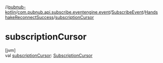 //[pubnub-kotlin](../../../../index.md)/[com.pubnub.api.subscribe.eventengine.event](../../index.md)/[SubscribeEvent](../index.md)/[HandshakeReconnectSuccess](index.md)/[subscriptionCursor](subscription-cursor.md)

# subscriptionCursor

[jvm]\
val [subscriptionCursor](subscription-cursor.md): [SubscriptionCursor](../../-subscription-cursor/index.md)
